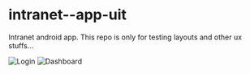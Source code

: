 # intranet--app-uit
Intranet android app.
This repo is only for testing layouts and other ux stuffs...

![Login](https://bnayagrawal.xyz/public/28092017SL.png)
![Dashboard](https://bnayagrawal.xyz/public/28092017SL.png)
